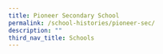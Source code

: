 ```yaml
---
title: Pioneer Secondary School
permalink: /school-histories/pioneer-sec/
description: ""
third_nav_title: Schools
---
```


